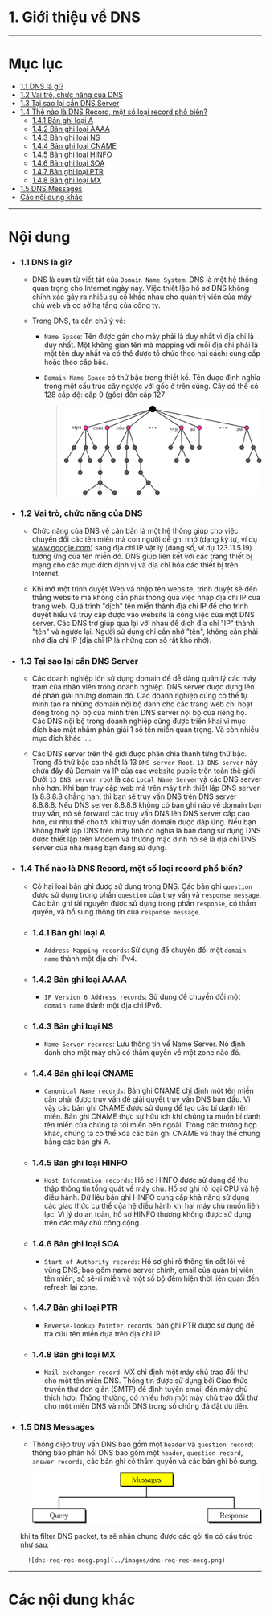 # 1. Giới thiệu về DNS

____

# Mục lục


- [1.1 DNS là gì?](#what-is)
- [1.2 Vai trò, chức năng của DNS](#feature)
- [1.3 Tại sao lại cần DNS Server](#why)
- [1.4 Thế nào là DNS Record, một số loại record phổ biến?](#dns-record)
    - [1.4.1 Bản ghi loại A](#dns-record-A)
    - [1.4.2 Bản ghi loại AAAA](#dns-record-AAAA)
    - [1.4.3 Bản ghi loại NS](#dns-record-NS)
    - [1.4.4 Bản ghi loại CNAME](#dns-record-CNAME)
    - [1.4.5 Bản ghi loại HINFO](#dns-record-HINFO)
    - [1.4.6 Bản ghi loại SOA](#dns-record-SOA)
    - [1.4.7 Bản ghi loại PTR](#dns-record-PTR)
    - [1.4.8 Bản ghi loại MX](#dns-record-MX)
- [1.5 DNS Messages](#dns-mesg)
- [Các nội dung khác](#content-others)

____

# <a name="content">Nội dung</a>

- ### <a name="what-is">1.1 DNS là gì?</a>

    - DNS là cụm từ viết tắt của `Domain Name System`. DNS là một hệ thống quan trọng cho Internet ngày nay. Việc thiết lập hồ sơ DNS không chính xác gây ra nhiều sự cố khác nhau cho quản trị viên của máy chủ web và cơ sở hạ tầng của công ty.

    - Trong DNS, ta cần chú ý về:

        + `Name Space`: Tên được gán cho máy phải là duy nhất vì địa chỉ là duy nhất. Một không gian tên mà mapping với mỗi địa chỉ phải là một tên duy nhất và có thể được tổ chức theo hai cách: cùng cấp hoặc theo cấp bậc.

        - `Domain Name Space` có thứ bậc trong thiết kế. Tên được định nghĩa trong một cấu trúc cây ngược với gốc ở trên cùng. Cây có thể có 128 cấp độ: cấp 0 (gốc) đến cấp 127

            > ![dns-root.png](../images/dns-root.png)

- ### <a name="whyfeature">1.2 Vai trò, chức năng của DNS</a>

    - Chức năng của DNS về căn bản là một hệ thống giúp cho việc chuyển đổi các tên miền mà con người dễ ghi nhớ (dạng ký tự, ví dụ www.google.com) sang địa chỉ IP vật lý (dạng số, ví dụ 123.11.5.19) tương ứng của tên miền đó. DNS giúp liên kết với các trang thiết bị mạng cho các mục đích định vị và địa chỉ hóa các thiết bị trên Internet.

    - Khi mở một trình duyệt Web và nhập tên website, trình duyệt sẽ đến thẳng website mà không cần phải thông qua việc nhập địa chỉ IP của trang web. Quá trình "dịch" tên miền thành địa chỉ IP để cho trình duyệt hiểu và truy cập được vào website là công việc của một DNS server. Các DNS trợ giúp qua lại với nhau để dịch địa chỉ "IP" thành "tên" và ngược lại. Người sử dụng chỉ cần nhớ "tên", không cần phải nhớ địa chỉ IP (địa chỉ IP là những con số rất khó nhớ).

- ### <a name="">1.3 Tại sao lại cần DNS Server</a>

    - Các doanh nghiệp lớn sử dụng domain để dễ dàng quản lý các máy trạm của nhân viên trong doanh nghiệp. DNS server được dựng lên để phân giải những domain đó. Các doanh nghiệp cũng có thể tự mình tạo ra những domain nội bộ dành cho các trang web chỉ hoạt động trong nội bộ của mình trên DNS server nội bộ của riêng họ. Các DNS nội bộ trong doanh nghiệp cũng được triển khai vì mục đích bảo mật nhằm phân giải 1 số tên miền quan trọng. Và còn nhiều mục đích khác ....

    - Các DNS server trên thế giới được phân chia thành từng thứ bậc. Trong đó thứ bậc cao nhất là 13 `DNS server Root`. `13 DNS server` này chứa đầy đủ Domain và IP của các website public trên toàn thế giới. Dưới `13 DNS server roo`t là các `Local Name Server` và các DNS server nhỏ hơn. Khi bạn truy cập web mà trên máy tính thiết lập DNS server là 8.8.8.8 chẳng hạn, thì bạn sẽ truy vấn DNS trên DNS server 8.8.8.8. Nếu DNS server 8.8.8.8 không có bản ghi nào về domain bạn truy vấn, nó sẽ forward các truy vấn DNS lên DNS server cấp cao hơn, cứ như thế cho tới khi truy vấn domain được đáp ứng. Nếu bạn không thiết lập DNS trên máy tính có nghĩa là bạn đang sử dụng DNS được thiết lập trên Modem và thường mặc định nó sẽ là địa chỉ DNS server của nhà mạng bạn đang sử dụng.

- ### <a name="dns-record">1.4 Thế nào là DNS Record, một số loại record phổ biến?</a>

    - Có hai loại bản ghi được sử dụng trong DNS. Các bản ghi `question` được sử dụng trong phần `question` của truy vấn và `response message`. Các bản ghi tài nguyên được sử dụng trong phần `response`, có thẩm quyền, và bổ sung thông tin của `response message`.

    - ### <a name="dns-record-A">1.4.1 Bản ghi loại A</a>

        - `Address Mapping records`: Sử dụng để chuyển đổi một `domain name` thành một địa chỉ IPv4.

    - ### <a name="dns-record-AAAA">1.4.2 Bản ghi loại AAAA</a>

        - `IP Version 6 Address records`: Sử dụng để chuyển đổi một `domain name` thành một địa chỉ IPv6.

    - ### <a name="dns-record-NS">1.4.3 Bản ghi loại NS</a>

        - `Name Server records`: Lưu thông tin về Name Server. Nó định danh cho một máy chủ có thẩm quyền về một zone nào đó.

    - ### <a name="dns-record-CNAME">1.4.4 Bản ghi loại CNAME</a>

        - `Canonical Name records`: Bản ghi CNAME chỉ định một tên miền cần phải được truy vấn để giải quyết truy vấn DNS ban đầu. Vì vậy các bản ghi CNAME được sử dụng để tạo các bí danh tên miền. Bản ghi CNAME thực sự hữu ích khi chúng ta muốn bí danh tên miền của chúng ta tới miền bên ngoài. Trong các trường hợp khác, chúng ta có thể xóa các bản ghi CNAME và thay thế chúng bằng các bản ghi A.

    - ### <a name="dns-record-HINFO">1.4.5 Bản ghi loại HINFO</a>

        - `Host Information records`: Hồ sơ HINFO được sử dụng để thu thập thông tin tổng quát về máy chủ. Hồ sơ ghi rõ loại CPU và hệ điều hành. Dữ liệu bản ghi HINFO cung cấp khả năng sử dụng các giao thức cụ thể của hệ điều hành khi hai máy chủ muốn liên lạc. Vì lý do an toàn, hồ sơ HINFO thường không được sử dụng trên các máy chủ công cộng.

    - ### <a name="dns-record-SOA">1.4.6 Bản ghi loại SOA </a>

        - `Start of Authority records`: Hồ sơ ghi rõ thông tin cốt lõi về vùng DNS, bao gồm name server chính, email của quản trị viên tên miền, số sê-ri miền và một số bộ đếm hiện thời liên quan đến refresh lại zone.

    - ### <a name="dns-record-PTR">1.4.7 Bản ghi loại PTR</a>

        - `Reverse-lookup Pointer records`: bản ghi PTR được sử dụng để tra cứu tên miền dựa trên địa chỉ IP.

    - ### <a name="dns-record-MX">1.4.8 Bản ghi loại MX</a>

        - `Mail exchanger record`: MX chỉ định một máy chủ trao đổi thư cho một tên miền DNS. Thông tin được sử dụng bởi Giao thức truyền thư đơn giản (SMTP) để định tuyến email đến máy chủ thích hợp. Thông thường, có nhiều hơn một máy chủ trao đổi thư cho một miền DNS và mỗi DNS trong số chúng đã đặt ưu tiên.

- ### <a name="dns-mesg">1.5 DNS Messages</a>

    - Thông điệp truy vấn DNS bao gồm một `header` và `question record`; thông báo phản hồi DNS bao gồm một `header`, `question record`, `answer records`, các bản ghi có thẩm quyền và các bản ghi bổ sung.
        
        ![dns-mesg.png](../images/dns-mesg.png)

    khi ta filter DNS packet, ta sẽ nhận chung được các gói tin có cấu trúc như sau:

        ![dns-req-res-mesg.png](../images/dns-req-res-mesg.png)
____

# <a name="content-others">Các nội dung khác</a>
